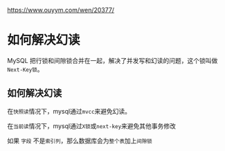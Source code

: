 
<https://www.ouyym.com/wen/20377/>

# 如何解决幻读

MySQL 把行锁和间隙锁合并在一起，解决了并发写和幻读的问题，这个锁叫做` Next-Key锁`。

## 如何解决幻读
在`快照读`情况下，mysql通过`mvcc`来避免幻读。

在`当前读`情况下，mysql通过`X锁`或`next-key`来避免其他事务修改



如果 `字段` 不是`索引列`，那么数据库会为`整个表`加上`间隙锁`
